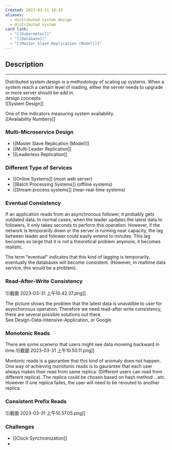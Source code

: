 ```yaml
---
Created: 2023-03-31 10:33
aliases:
  - distributed system design
  - distributed system
card link:
  - "[[Kubernetes]]"
  - "[[Database]]"
  - "[[Master Slave Replication (Model)]]"
---
```


## Description
---

Distributed system design is a methodology of scaling up systems. When a system reach a certain level of loading, either the server needs to upgrade or more server should be add in.  
design concepts:  
[[System Design]]

One of the indicators measuring system availability.  
[[Availability Numbers]]

### Multi-Microservice Design
- [[Master Slave Replication (Model)]]
- [[Multi-Leader Replication]]
- [[Leaderless Replication]]


### Different Type of Services
- [[Online Systems]] (most web server)
- [[Batch Processing Systems]] (offline systems)
- [[Stream process systems]] (near-real-time systems)


### Eventual Consistency

If an application reads from an asynchronous follower, it probably gets outdated data. In normal cases, when the leader updates the latest data to followers, it only takes seconds to perform this operation. However, if the network is temporarily down or the server is running near capacity, the lag between leader and follower could easily extend to minutes. This lag becomes so large that it is not a theoretical problem anymore, it becomes realistic.

The term "eventual" indicates that this kind of lagging is temporarily, eventually the databases will become consistent. (However, in realtime data service, this would be a problem).

### Read-After-Write Consistency

![[截圖 2023-03-31 上午10.42.37.png]]

The picture shows the problem that the latest data is unavalible to user for asynchornous operation. Therefore we need read-after write consistency, there are several possible solutions out there.  
See Design-Data-Intensive-Application, or Google

### Monotonic Reads

There are some scenerio that users might see data moveing backward in time.![[截圖 2023-03-31 上午10.50.11.png]]

Montonic reads is a gaurantee that this kind of anomaly does not happen. One way of achieving monotonic reads is to gaurantee that each user always makes their read from same replica. (Different users can read from different replica). The replica could be chosen based on hash method …etc. However if one replica failes, the user will need to be rerouted to another replica.

### Consistent Prefix Reads

![[截圖 2023-03-31 上午10.57.05.png]]

### Challenges
- [[Clock Synchronization]]
- 